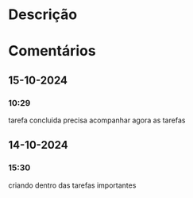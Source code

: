 # Descrição 
# Comentários
## 15-10-2024
### 10:29
tarefa concluida precisa acompanhar agora as tarefas
## 14-10-2024
### 15:30
criando dentro das tarefas importantes